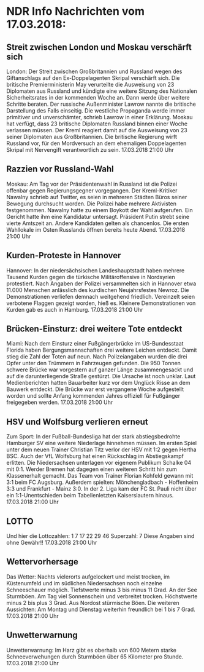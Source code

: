 # NDR Info Nachrichten vom 17.03.2018:


## Streit zwischen London und Moskau verschärft sich
London: Der Streit zwischen Großbritannien und Russland wegen des Giftanschlags auf den Ex-Doppelagenten Skripal verschärft sich. Die britische Premierministerin May verurteilte die Ausweisung von 23 Diplomaten aus Russland und kündigte eine weitere Sitzung des Nationalen Sicherheitsrates in der kommenden Woche an. Dann werde über weitere Schritte beraten. Der russische Außenminister Lawrow nannte die britische Darstellung des Falls einseitig. Die westliche Propaganda werde immer primitiver und unverschämter, schrieb Lawrow in einer Erklärung. Moskau hat verfügt, dass 23 britische Diplomaten Russland binnen einer Woche verlassen müssen. Der Kreml reagiert damit auf die Ausweisung von 23 seiner Diplomaten aus Großbritannien. Die britische Regierung wirft Russland vor, für den Mordversuch an dem ehemaligen Doppelagenten Skripal mit Nervengift verantwortlich zu sein. 17.03.2018 21:00 Uhr 

## Razzien vor Russland-Wahl
Moskau: Am Tag vor der Präsidentenwahl in Russland ist die Polizei offenbar gegen Regierungsgegner vorgegangen. Der Kreml-Kritiker Nawalny schrieb auf Twitter, es seien in mehreren Städten Büros seiner Bewegung durchsucht worden. Die Polizei habe mehrere Aktivisten festgenommen. Nawalny hatte zu einem Boykott der Wahl aufgerufen. Ein Gericht hatte ihm eine Kandidatur untersagt. Präsident Putin strebt seine vierte Amtszeit an. Andere Kandidaten gelten als chancenlos. Die ersten Wahllokale im Osten Russlands öffnen bereits heute Abend. 17.03.2018 21:00 Uhr 

## Kurden-Proteste in Hannover
Hannover: In der niedersächsischen Landeshauptstadt haben mehrere Tausend Kurden gegen die türkische Militäroffensive in Nordsyrien protestiert. Nach Angaben der Polizei versammelten sich in Hannover etwa 11.000 Menschen anlässlich des kurdischen Neujahrsfestes Newroz. Die Demonstrationen verliefen demnach weitgehend friedlich. Vereinzelt seien verbotene Flaggen gezeigt worden, hieß es. Kleinere Demonstrationen von Kurden gab es auch in Hamburg. 17.03.2018 21:00 Uhr 

## Brücken-Einsturz: drei weitere Tote entdeckt
Miami: Nach dem Einsturz einer Fußgängerbrücke im US-Bundesstaat Florida haben Bergungsmannschaften drei weitere Leichen entdeckt. Damit stieg die Zahl der Toten auf neun. Nach Polizeiangaben wurden die drei Opfer unter den Trümmern in Fahrzeugen gefunden. Die 950 Tonnen schwere Brücke war vorgestern auf ganzer Länge zusammengesackt und auf die darunterliegende Straße gestürzt. Die Ursache ist noch unklar. Laut Medienberichten hatten Bauarbeiter kurz vor dem Unglück Risse an dem Bauwerk entdeckt. Die Brücke war erst vergangene Woche aufgestellt worden und sollte Anfang kommenden Jahres offiziell für Fußgänger freigegeben werden. 17.03.2018 21:00 Uhr 

## HSV und Wolfsburg verlieren erneut
Zum Sport: In der Fußball-Bundesliga hat der stark abstiegsbedrohte Hamburger SV eine weitere Niederlage hinnehmen müssen. Im ersten Spiel unter dem neuen Trainer Christian Titz verlor der HSV mit 1:2 gegen Hertha BSC. Auch der VfL Wolfsburg hat einen Rückschlag im Abstiegskampf erlitten. Die Niedersachsen unterlagen vor eigenem Publikum Schalke 04 mit 0:1. Werder Bremen hat dagegen einen weiteren Schritt hin zum Klassenerhalt gemacht. Das Team von Trainer Florian Kohfeld gewann mit 3:1 beim FC Augsburg. Außerdem spielten:
Mönchengladbach - Hoffenheim  3:3
und
Frankfurt - Mainz  3:0. In der 2. Liga kam der FC St. Pauli nicht über ein 1:1-Unentschieden beim Tabellenletzten Kaiserslautern hinaus. 17.03.2018 21:00 Uhr 

## LOTTO
Und hier die Lottozahlen:
1		7		17		22		29		46
Superzahl:		7 Diese Angaben sind ohne Gewähr!! 17.03.2018 21:00 Uhr 

## Wettervorhersage
Das Wetter:
Nachts vielerorts aufgelockert und meist trocken, im Küstenumfeld und im südlichen Niedersachsen noch einzelne Schneeschauer möglich. Tiefstwerte minus 3 bis minus 11 Grad. An der See Sturmböen. Am Tag viel Sonnenschein und verbreitet trocken. Höchstwerte minus 2 bis plus 3 Grad. Aus Nordost stürmische Böen. Die weiteren Aussichten: Am Montag und Dienstag weiterhin freundlich bei 1 bis 7 Grad. 17.03.2018 21:00 Uhr 

## Unwetterwarnung
Unwetterwarnung: Im Harz gibt es oberhalb von 600 Metern starke Schneeverwehungen durch Sturmböen über 65 Kilometer pro Stunde. 17.03.2018 21:00 Uhr 

